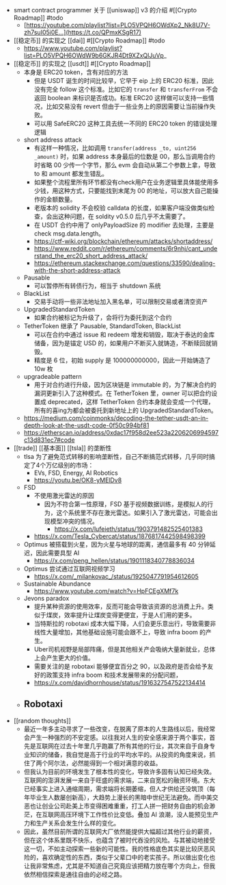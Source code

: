 - smart contract programmer 关于 [[uniswap]] v3 的介绍 #[[Crypto Roadmap]] #todo
	- [https://youtube.com/playlist?list=PLO5VPQH6OWdXp2_Nk8U7V-zh7suI05i0E…](https://t.co/QPmxKSgR17)
- [[稳定币]] 的实现之 [[dai]] #[[Crypto Roadmap]] #todo
	- https://www.youtube.com/playlist?list=PLO5VPQH6OWdW9b6GKJR4Dt9XZxQlJuVp_
- [[稳定币]] 的实现之 [[usdt]] #[[Crypto Roadmap]]
	- 本身是 ERC20 token，含有对应的方法
		- 但是 USDT 诞生的时间比较早，它早于 eip 上的 ERC20 标准，因此没有完全 follow 这个标准。比如它的 `transfer` 和 `transferFrom` 不会返回 boolean 来标识是否成功。标准 ERC20 这样做可以支持一些情况，比如交易没有 revert 但由于一些业务上的原因需要让当前操作失败。
		- 可以用 SafeERC20 这种工具去统一不同的 ERC20 token 的错误处理逻辑
	- short address attack
		- 有这样一种情况，比如调用 `transfer(address _to, uint256 _amount)` 时，如果 address 本身最后的位数是 00，那么当调用合约时省略 00 少传一个字节，那么 evm 会自动从第二个参数上拿，导致 to 和 amount 都发生错乱。
		- 如果整个流程里所有环节都没有check用户在业务逻辑里具体能使用多少钱，用这种方式，只要能找到末尾为 00 的地址，可以放大自己能操作的金额数量。
		- 老版本的 solidity 不会校验 calldata 的长度，如果客户端没做类似检查，会出这种问题，在 soldity v0.5.0 后几乎不太需要了。
		- 在 USDT 合约中用了 onlyPayloadSize 的 modifier 去处理，主要是 check msg.data.length。
		- https://ctf-wiki.org/blockchain/ethereum/attacks/shortaddress/
		- https://www.reddit.com/r/ethereum/comments/6r9nhj/cant_understand_the_erc20_short_address_attack/
		- https://ethereum.stackexchange.com/questions/33590/dealing-with-the-short-address-attack
	- Pausable
		- 可以暂停所有转债行为，相当于 shutdown 系统
	- BlackList
		- 交易手动将一些非法地址加入黑名单，可以限制交易或者清空资产
	- UpgradedStandardToken
		- 如果合约被标记为升级了，会将行为委托到这个合约
	- TetherToken 继承了 Pausable, StandardToken, BlackList
		- 可以在合约中通过  issue 和 redeem 增发和销毁，取决于泰达的金库储备，因为是锚定 USD 的，如果用户不断买入就铸造，不断赎回就销毁。
		- 精度是 6 位，初始 supply 是 100000000000，因此一开始铸造了 10w 枚
	- upgradeable pattern
		- 用于对合约进行升级，因为区块链是 immutable 的，为了解决合约的漏洞更新引入了这种模式。在 TetherToken 里，owner 可以把合约设置成 deprecated，这样 TetherToken 合约本身就会变成一个代理，所有的喜ing为都会被委托到新地址上的 UpgradedStandardToken。
	- https://medium.com/coinmonks/decoding-the-tether-usdt-an-in-depth-look-at-the-usdt-code-0f50c994bf81
	- https://etherscan.io/address/0xdac17f958d2ee523a2206206994597c13d831ec7#code
- [[trade]] [[基本面]] [[tsla]] 的垄断性
	- tlsa 为了避免范式转移的影响垄断性，自己不断搞范式转移，几乎同时搞定了4个万亿级别的市场：
		- EVs, FSD, Energy, AI Robotics
		- https://youtu.be/OK8-yMElDv8
	- FSD
		- 不使用激光雷达的原因
			- 因为不符合第一性原理，FSD 基于视频数据训练，是模拟人的行为，这个系统里不存在激光雷达。如果引入了激光雷达，可能会出现模型冲突的情况。
				- https://x.com/lufeieth/status/1903791482525401383
		- https://x.com/Tesla_Cybercat/status/1876817442598498399
	- Optimus 被搭载到火星，因为火星与地球的距离，通信最多有 40 分钟延迟，因此需要具型 AI
		- https://x.com/peng_hellen/status/1901118340778836034
	- Optimus 尝试通过互联网视频学习
		- https://x.com/_milankovac_/status/1925047791954612605
	- Sustainable Abundance
		- https://www.youtube.com/watch?v=HpFCEgXMf7k
	- Jevons paradox
		- 提升某种资源的使用效率，反而可能会导致该资源的总消费上升。类似于煤炭，效率提升让煤炭变得更便宜，于是人们用的更多。
		- 当特斯拉的 robotaxi 成本大幅下降，人们会更乐意出行，导致需要非线性大量增加，其他基础设施可能会跟不上，导致 infra boom 的产生。
		- Uber司机视野是局部阵痛，但是其他相关产会吸纳大量新就业，总体上会产生更大的价值。
		- 需要关注的是 robotaxi 能够便宜百分之 90，以及政府是否会给予友好的政策支持 infra boom 和技术发展带来的分配问题，
		- https://x.com/davidhornhouse/status/1916327547522134414
	- Robotaxi
		-
- [[random thoughts]]
	- 最近一年多主动寻求了一些改变，在脱离了原本的人生路线以后，我经常会产生一种强烈的不安定感。以往我对人生的安全感来源于两个事实，首先是互联网在过去十年里几乎跑赢了所有其他的行业，其次来自于自身专业知识的储备，我自觉是高于行业的平均水平的。从投资的角度来说，抓住了两个阿尔法，必然能得到一个相对满意的收益。
	- 但我认为目前的环境发生了根本性的变化，导致许多固有认知已经失效。互联网的澎湃发展一来自于旺盛的需求端，二来自宽松的融资环境。东大已经事实上进入通缩周期，需求端将长期萎缩，但人才供给还没筑顶（每年毕业生人数屡创新高），大趋势上漫长的黑暗中世纪无法避免。而中美交恶也让创业公司赴美上市变得困难重重，打工人拼一把财务自由的机会渺茫，在互联网高压环境下工作性价比变低。叠加 AI 浪潮，没人能预见生产力和生产关系会发生什么样的变化。
	- 因此，虽然目前所谓的互联网大厂依然能提供大幅超过其他行业的薪资，但在这个体系里既不快乐，也蕴含了被时代吞没的风险。与其被动地接受这一切，不如主动探索一些新的可能性。我的性格底色其实是比较厌恶风险的，喜欢确定性的东西，类似于父辈口中的老实孩子。所以做出变化也让我非常焦虑，尤其是不知道自己究竟应该把精力放在哪个方向上，但我依然相信探索是通往自由的必经之路。